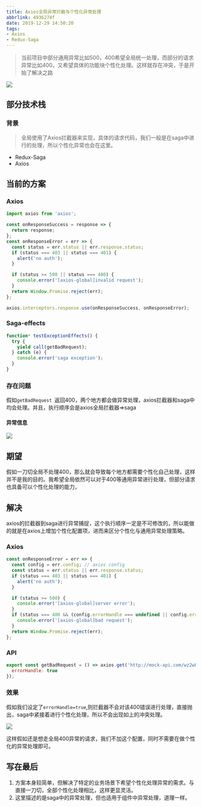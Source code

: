 ```yaml
---
title: Axios全局异常拦截与个性化异常处理
abbrlink: 4936274f
date: 2019-12-29 14:50:20
tags:
- Axios
- Redux-Saga
---
```

> 当前项目中部分通用异常比如500，400希望全局统一处理，而部分的请求异常比如400，又希望具体的功能块个性化处理。这样就存在冲突，于是开始了解决之路

![](http://static.1991421.cn/2019-12-29-064701.jpg)

## 部分技术栈
### 背景
> 全局使用了Axios拦截器来实现，具体的请求代码，我们一般是在saga中进行的处理，所以个性化异常也会在这里。

- Redux-Saga
- Axios

## 当前的方案

### Axios

```javascript
import axios from 'axios';

const onResponseSuccess = response => {
  return response;
};
const onResponseError = err => {
  const status = err.status || err.response.status;
  if (status === 403 || status === 401) {
    alert('no auth');
  }

  if (status >= 500 || status === 400) {
    console.error('[axios-global]invalid request');
  }
  return Window.Promise.reject(err);
};

axios.interceptors.response.use(onResponseSuccess, onResponseError);

```

### Saga-effects

```javascript
function* testExceptionEffects() {
  try {
    yield call(getBadRequest);
  } catch (e) {
    console.error('saga exception');
  }
}
```
### 存在问题

假如`getBadRequest `返回400，两个地方都会做异常处理，axios拦截器和saga中均会处理。并且，执行顺序会是axios全局拦截器=>saga

#### 异常信息

![](http://static.1991421.cn/2019-12-28-111333.png)

## 期望
假如一刀切全局不处理400，那么就会导致每个地方都需要个性化自己处理，这样并不是我的目的。我希望全局依然可以对于400等通用异常进行处理，但部分请求也具备可以个性化处理的能力，

## 解决
axios的拦截器到saga进行异常捕捉，这个执行顺序一定是不可修改的，所以能做的就是在axios上增加个性化配置项，进而来区分个性化与通用异常处理策略。

### Axios

```javascript
const onResponseError = err => {
  const config = err.config; // axios config
  const status = err.status || err.response.status;
  if (status === 403 || status === 401) {
    alert('no auth');
  }

  if (status >= 500) {
    console.error('[axios-global]server error');
  }
  if (status === 400 && (config.errorHandle === undefined || config.errorHandle === false)) {
    console.error('[axios-global]bad request');
  }
  return Window.Promise.reject(err);
};
```

### API

```javascript
export const getBadRequest = () => axios.get('http://mock-api.com/wz2wL5gL.mock/test/bad-request', {
  errorHandle: true
});
```

###  效果
假如我们设定了`errorHandle=true`,则拦截器不会对该400错误进行处理，直接抛出，saga中紧接着进行个性化处理，所以不会出现如上的冲突处理。

![](http://static.1991421.cn/2019-12-29-064305.png)

这样假如还是想走全局400异常的请求，我们不加这个配置，同时不需要在做个性化的异常处理即可。

## 写在最后
1. 方案本身较简单，但解决了特定的业务场景下希望个性化处理异常的需求。与直接一刀切，全部个性化处理相比，这样更显灵活。
2. 这里描述的是saga中的异常处理，但也适用于组件中异常处理，道理一样。
